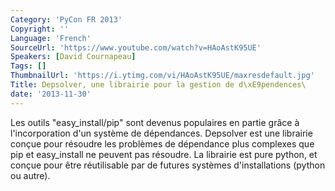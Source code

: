 ```yaml
---
Category: 'PyCon FR 2013'
Copyright: ''
Language: 'French'
SourceUrl: 'https://www.youtube.com/watch?v=HAoAstK95UE'
Speakers: [David Cournapeau]
Tags: []
ThumbnailUrl: 'https://i.ytimg.com/vi/HAoAstK95UE/maxresdefault.jpg'
Title: Depsolver, une librairie pour la gestion de d\xE9pendences\
date: '2013-11-30'
---
```

Les outils "easy_install/pip" sont devenus populaires en partie grâce à l'incorporation d'un système de dépendances. Depsolver est une librairie conçue pour résoudre les problèmes de dépendance plus complexes que pip et easy_install ne peuvent pas résoudre. La librairie est pure python, et conçue pour être réutilisable par de futures systèmes d'installations (python ou autre).
